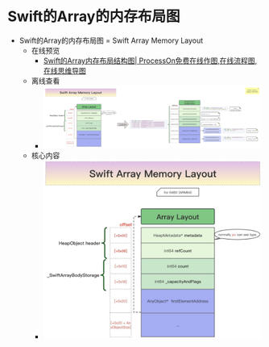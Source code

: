 # Swift的Array的内存布局图

* Swift的Array的内存布局图 = Swift Array Memory Layout
  * 在线预览
    * [Swift的Array内存布局结构图| ProcessOn免费在线作图,在线流程图,在线思维导图](https://www.processon.com/view/link/65bfab18f5eb44119a7f62bb)
  * 离线查看
    * ![swift_array_memory_layout](../../../assets/img/swift_array_memory_layout.jpg)
  * 核心内容
    * ![swift_array_memory_layout_core](../../../assets/img/swift_array_memory_layout_core.jpg)
